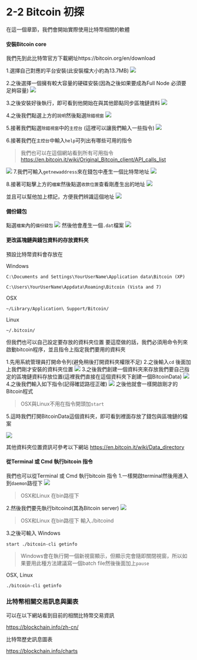 # 2-2 Bitcoin 初探
在這一個章節，我們會開始實際使用比特幣相關的軟體

#### 安裝Bitcoin core
我們先到此比特幣官方下載網址https://bitcoin.org/en/download

1.選擇自己對應的平台安裝(此安裝檔大小約為13.7MB)
![](/assets/bitcoin-core-download.png)

2.之後選擇一個擁有較大容量的硬碟安裝(因為之後如果要成為Full Node 必須要足夠容量)
![](/assets/bitcoin-install01.png)

3.之後安裝好後執行，即可看到他開始在與其他節點同步區塊鏈資料
![](/assets/bitcoin-qt01.png)

4.之後我們點選上方的`說明`然後點選`除錯視窗`
![](/assets/bitcoin-qt02.png)

5.接著我們點選`除錯視窗`中的`主控台` 
(這裡可以讓我們輸入一些指令)
![](/assets/bitcoin-qt03.png)

6.接著我們在`主控台`中輸入`help`可列出有哪些可用的指令
> 我們也可以在這個網站看到所有可用指令
https://en.bitcoin.it/wiki/Original_Bitcoin_client/API_calls_list

![](/assets/bitcoin-qt06.png)
7.我們可輸入`getnewaddress`來在錢包中產生一個比特幣地址
![](/assets/bitcoin-qt07.png)

8.接著可點擊上方的`檔案`然後點選`收款位置`查看剛產生出的地址
![](/assets/bitcoin-qt08.png)

並且可以幫他加上標記，方便我們辨識這個地址
![](/assets/bitcoin-qt09.png)

#### 備份錢包

點選`檔案`內的`備份錢包`
![](/assets/bitcoin-qt10.png)
然後他會產生一個`.dat`檔案
![](/assets/bitcoin-qt11.png)

#### 更改區塊鏈與錢包資料的存放資料夾
預設比特幣資料會存放在

Windows
```
C:\Documents and Settings\YourUserName\Application data\Bitcoin (XP)

C:\Users\YourUserName\Appdata\Roaming\Bitcoin (Vista and 7)
```
OSX
```
~/Library/Application\ Support/Bitcoin/
```
Linux 
```
~/.bitcoin/
```

但我們也可以自己設定要存放的資料夾位置
要這麼做的話，我們必須用命令列來啟動bitcoin程序，並且指令上指定我們要用的資料夾

1.先用系統管理員打開命令列(避免稍後打開資料夾權限不足)
2.之後輸入`cd` 後面加上我們剛才安裝的資料夾位置
![](/assets/bitcoin-qt12.png)
3.之後我們創建一個資料夾來存放我們要自己指定的區塊鏈資料存放位置(這裡我們直接在這個資料夾下創建一個BitcoinData)
![](/assets/bitcoin-qt13.png)
4.之後我們輸入如下指令(記得確認路徑正確)
![](/assets/start-qt-cmd.png)
之後他就會一樣開啟剛才的Bitcoin程式
> OSX與Linux不用在指令開頭加`start`

5.這時我們打開BitcoinData這個資料夾，即可看到裡面存放了錢包與區塊鏈的檔案

![](/assets/bitcoin-qt14.png)

其他資料夾位置資訊可參考以下網站
https://en.bitcoin.it/wiki/Data_directory

#### 從Terminal 或 Cmd 執行bitcoin 指令
我們也可以從Terminal 或 Cmd 執行bitcoin 指令
1.一樣開啟terminal然後用進入到`daemon`路徑下
![](/assets/bitcoin-qt15.png)
> OSX和Linux 在bin路徑下

2.然後我們要先執行bitcoind(其為Bitcoin server)
![](/assets/bitcoin-qt16.png)

> OSX和Linux 在bin路徑下 
輸入./bitcoind

3.之後可輸入
Windows
```
start ./bitcoin-cli getinfo
```
> Windows會在執行開一個新視窗顯示，但顯示完會隨即關閉視窗，所以如果要用此種方法建議寫一個batch file然後後面加上`pause`

OSX, Linux
```
./bitcoin-cli getinfo

```


### 比特幣相關交易訊息與圖表
可以在以下網站看到目前的相關比特幣交易資訊

https://blockchain.info/zh-cn/

比特幣歷史訊息圖表

https://blockchain.info/charts

